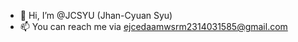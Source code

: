 - 👋 Hi, I’m @JCSYU (Jhan-Cyuan Syu)
- 📫 You can reach me via ejcedaamwsrm2314031585@gmail.com

<!---
JCSYU/JCSYU is a ✨ special ✨ repository because its `README.md` (this file) appears on your GitHub profile.
You can click the Preview link to take a look at your changes.
--->
